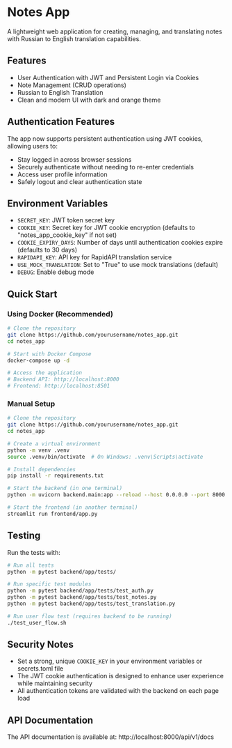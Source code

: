 # Notes App

A lightweight web application for creating, managing, and translating notes with Russian to English translation capabilities.

## Features

- User Authentication with JWT and Persistent Login via Cookies
- Note Management (CRUD operations)
- Russian to English Translation
- Clean and modern UI with dark and orange theme

## Authentication Features

The app now supports persistent authentication using JWT cookies, allowing users to:
- Stay logged in across browser sessions
- Securely authenticate without needing to re-enter credentials
- Access user profile information
- Safely logout and clear authentication state

## Environment Variables

- `SECRET_KEY`: JWT token secret key
- `COOKIE_KEY`: Secret key for JWT cookie encryption (defaults to "notes_app_cookie_key" if not set)
- `COOKIE_EXPIRY_DAYS`: Number of days until authentication cookies expire (defaults to 30 days)
- `RAPIDAPI_KEY`: API key for RapidAPI translation service
- `USE_MOCK_TRANSLATION`: Set to "True" to use mock translations (default)
- `DEBUG`: Enable debug mode

## Quick Start

### Using Docker (Recommended)

```bash
# Clone the repository
git clone https://github.com/yourusername/notes_app.git
cd notes_app

# Start with Docker Compose
docker-compose up -d

# Access the application
# Backend API: http://localhost:8000
# Frontend: http://localhost:8501
```

### Manual Setup

```bash
# Clone the repository
git clone https://github.com/yourusername/notes_app.git
cd notes_app

# Create a virtual environment
python -m venv .venv
source .venv/bin/activate  # On Windows: .venv\Scripts\activate

# Install dependencies
pip install -r requirements.txt

# Start the backend (in one terminal)
python -m uvicorn backend.main:app --reload --host 0.0.0.0 --port 8000

# Start the frontend (in another terminal)
streamlit run frontend/app.py
```

## Testing

Run the tests with:

```bash
# Run all tests
python -m pytest backend/app/tests/

# Run specific test modules
python -m pytest backend/app/tests/test_auth.py
python -m pytest backend/app/tests/test_notes.py
python -m pytest backend/app/tests/test_translation.py

# Run user flow test (requires backend to be running)
./test_user_flow.sh
```

## Security Notes

- Set a strong, unique `COOKIE_KEY` in your environment variables or secrets.toml file
- The JWT cookie authentication is designed to enhance user experience while maintaining security
- All authentication tokens are validated with the backend on each page load

## API Documentation

The API documentation is available at: http://localhost:8000/api/v1/docs

